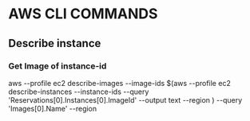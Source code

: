 # AWS CLI COMMANDS
## Describe instance
### Get Image of instance-id
aws --profile <profile>  ec2 describe-images --image-ids $(aws --profile <profile> ec2 describe-instances --instance-ids <instance-id> --query 'Reservations[0].Instances[0].ImageId' --output text  --region <region>) --query 'Images[0].Name'  --region <region>
